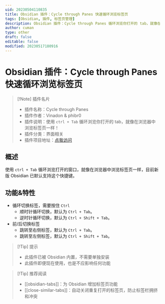 ```yaml
---
uid: 20230504110835
title: Obsidian 插件：Cycle through Panes 快速循环浏览标签页
tags: [Obsidian, 插件, 标签页管理]
description: Obsidian 插件：Cycle through Panes 循环浏览你打开的 tab，就像在浏览器中浏览标签页一样！
author: cuman
type: other
draft: false
editable: false
modified: 20230517180916
---
```


# Obsidian 插件：Cycle through Panes 快速循环浏览标签页

> [!Note] 插件名片
> - 插件名称：Cycle through Panes
> - 插件作者：Vinadon & phibr0
> - 插件说明：使用 `ctrl + Tab` 循环浏览你打开的 tab，就像在浏览器中浏览标签页一样！
> - 插件分类：界面相关
> - 插件项目地址：[点我访问](https://github.com/phibr0/cycle-through-panes)

## 概述

使用 `ctrl + Tab` 循环浏览打开的窗口，就像在浏览器中浏览标签页一样，目前新版 Obsidian 已默认支持这个快捷键。

## 功能&特性

- 循环切换标签，需要按住 `Ctrl`
	- 顺时针循环切换，默认为 `Ctrl + Tab`。
	- 逆时针循环切换，默认为 `Ctrl + Shift + Tab`。
- 前/后切换标签
	- 跳转至右侧标签，默认为 `Ctrl + Tab`。
	- 跳转至左侧标签，默认为 `Ctrl + Shift + Tab`。

>[!Tip] 提示
>- 此插件已被 Obsidian 内置，不需要单独安装
>- 此插件即便现在使用，也是不应影响任何功能

> [!Tip] 推荐阅读
> - [[obsidian-tabs]]：为 Obsidian 增加标签页功能
> - [[close-similar-tabs]]：自动关闭重复打开的标签页，防止标签栏拥挤和冲突